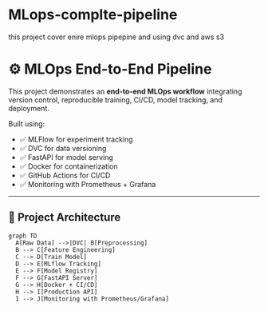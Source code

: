 # MLops-complte-pipeline
this project cover enire mlops pipepine and using dvc and aws s3
# ⚙️ MLOps End-to-End Pipeline

This project demonstrates an **end-to-end MLOps workflow** integrating version control, reproducible training, CI/CD, model tracking, and deployment.

Built using:
- ✅ MLFlow for experiment tracking
- ✅ DVC for data versioning
- ✅ FastAPI for model serving
- ✅ Docker for containerization
- ✅ GitHub Actions for CI/CD
- ✅ Monitoring with Prometheus + Grafana

---

## 🧩 Project Architecture

```mermaid
graph TD
  A[Raw Data] -->|DVC| B[Preprocessing]
  B --> C[Feature Engineering]
  C --> D[Train Model]
  D --> E[MLflow Tracking]
  E --> F[Model Registry]
  F --> G[FastAPI Server]
  G --> H[Docker + CI/CD]
  H --> I[Production API]
  I --> J[Monitoring with Prometheus/Grafana]


